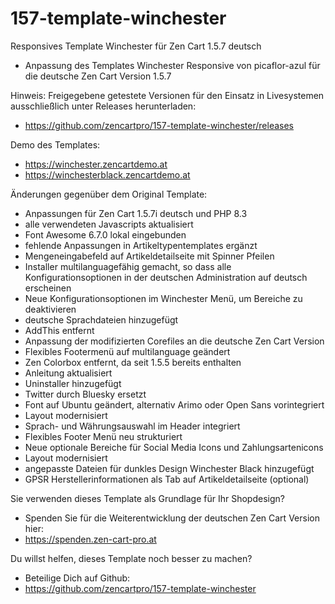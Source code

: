 # 157-template-winchester
Responsives Template Winchester für Zen Cart 1.5.7 deutsch
* Anpassung des Templates Winchester Responsive von picaflor-azul für die deutsche Zen Cart Version 1.5.7

Hinweis: 
Freigegebene getestete Versionen für den Einsatz in Livesystemen ausschließlich unter Releases herunterladen:
* https://github.com/zencartpro/157-template-winchester/releases

Demo des Templates:
* https://winchester.zencartdemo.at
* https://winchesterblack.zencartdemo.at

Änderungen gegenüber dem Original Template:
* Anpassungen für Zen Cart 1.5.7i deutsch und PHP 8.3
* alle verwendeten Javascripts aktualisiert
* Font Awesome 6.7.0 lokal eingebunden
* fehlende Anpassungen in Artikeltypentemplates ergänzt
* Mengeneingabefeld auf Artikeldetailseite mit Spinner Pfeilen
* Installer multilanguagefähig gemacht, so dass alle Konfigurationsoptionen in der deutschen Administration auf deutsch erscheinen
* Neue Konfigurationsoptionen im Winchester Menü, um Bereiche zu deaktivieren
* deutsche Sprachdateien hinzugefügt
* AddThis entfernt
* Anpassung der modifizierten Corefiles an die deutsche Zen Cart Version
* Flexibles Footermenü auf multilanguage geändert
* Zen Colorbox entfernt, da seit 1.5.5 bereits enthalten
* Anleitung aktualisiert
* Uninstaller hinzugefügt
* Twitter durch Bluesky ersetzt
* Font auf Ubuntu geändert, alternativ Arimo oder Open Sans vorintegriert
* Layout modernisiert
* Sprach- und Währungsauswahl im Header integriert
* Flexibles Footer Menü neu strukturiert
* Neue optionale Bereiche für Social Media Icons und Zahlungsartenicons
* Layout modernisiert
* angepasste Dateien für dunkles Design Winchester Black hinzugefügt
* GPSR Herstellerinformationen als Tab auf Artikeldetailseite (optional)

Sie verwenden dieses Template als Grundlage für Ihr Shopdesign?
* Spenden Sie für die Weiterentwicklung der deutschen Zen Cart Version hier:
* https://spenden.zen-cart-pro.at

Du willst helfen, dieses Template noch besser zu machen?
* Beteilige Dich auf Github:
* https://github.com/zencartpro/157-template-winchester
